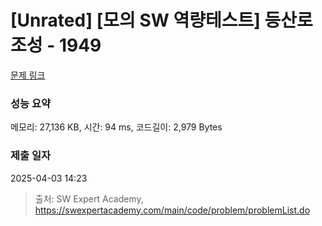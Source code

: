 # [Unrated] [모의 SW 역량테스트] 등산로 조성 - 1949 

[문제 링크](https://swexpertacademy.com/main/code/problem/problemDetail.do?contestProbId=AV5PoOKKAPIDFAUq) 

### 성능 요약

메모리: 27,136 KB, 시간: 94 ms, 코드길이: 2,979 Bytes

### 제출 일자

2025-04-03 14:23



> 출처: SW Expert Academy, https://swexpertacademy.com/main/code/problem/problemList.do